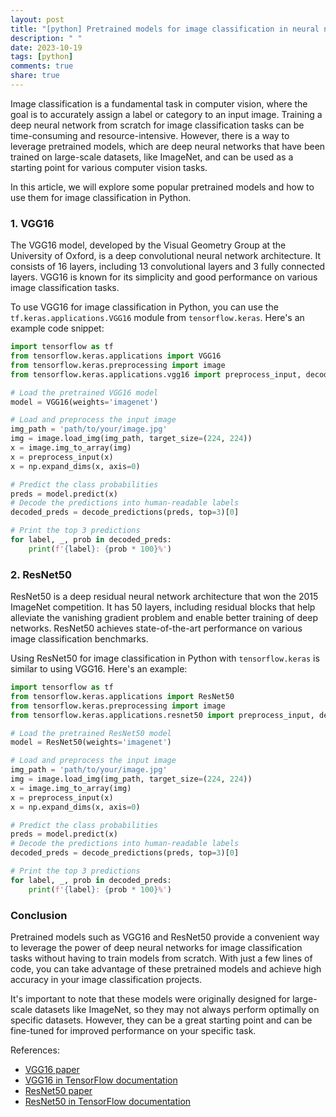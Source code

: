 ```yaml
---
layout: post
title: "[python] Pretrained models for image classification in neural networks"
description: " "
date: 2023-10-19
tags: [python]
comments: true
share: true
---
```


Image classification is a fundamental task in computer vision, where the goal is to accurately assign a label or category to an input image. Training a deep neural network from scratch for image classification tasks can be time-consuming and resource-intensive. However, there is a way to leverage pretrained models, which are deep neural networks that have been trained on large-scale datasets, like ImageNet, and can be used as a starting point for various computer vision tasks.

In this article, we will explore some popular pretrained models and how to use them for image classification in Python.

### 1. VGG16

The VGG16 model, developed by the Visual Geometry Group at the University of Oxford, is a deep convolutional neural network architecture. It consists of 16 layers, including 13 convolutional layers and 3 fully connected layers. VGG16 is known for its simplicity and good performance on various image classification tasks.

To use VGG16 for image classification in Python, you can use the `tf.keras.applications.VGG16` module from `tensorflow.keras`. Here's an example code snippet:

```python
import tensorflow as tf
from tensorflow.keras.applications import VGG16
from tensorflow.keras.preprocessing import image
from tensorflow.keras.applications.vgg16 import preprocess_input, decode_predictions

# Load the pretrained VGG16 model
model = VGG16(weights='imagenet')

# Load and preprocess the input image
img_path = 'path/to/your/image.jpg'
img = image.load_img(img_path, target_size=(224, 224))
x = image.img_to_array(img)
x = preprocess_input(x)
x = np.expand_dims(x, axis=0)

# Predict the class probabilities
preds = model.predict(x)
# Decode the predictions into human-readable labels
decoded_preds = decode_predictions(preds, top=3)[0]

# Print the top 3 predictions
for label, _, prob in decoded_preds:
    print(f'{label}: {prob * 100}%')
```

### 2. ResNet50

ResNet50 is a deep residual neural network architecture that won the 2015 ImageNet competition. It has 50 layers, including residual blocks that help alleviate the vanishing gradient problem and enable better training of deep networks. ResNet50 achieves state-of-the-art performance on various image classification benchmarks.

Using ResNet50 for image classification in Python with `tensorflow.keras` is similar to using VGG16. Here's an example:

```python
import tensorflow as tf
from tensorflow.keras.applications import ResNet50
from tensorflow.keras.preprocessing import image
from tensorflow.keras.applications.resnet50 import preprocess_input, decode_predictions

# Load the pretrained ResNet50 model
model = ResNet50(weights='imagenet')

# Load and preprocess the input image
img_path = 'path/to/your/image.jpg'
img = image.load_img(img_path, target_size=(224, 224))
x = image.img_to_array(img)
x = preprocess_input(x)
x = np.expand_dims(x, axis=0)

# Predict the class probabilities
preds = model.predict(x)
# Decode the predictions into human-readable labels
decoded_preds = decode_predictions(preds, top=3)[0]

# Print the top 3 predictions
for label, _, prob in decoded_preds:
    print(f'{label}: {prob * 100}%')
```

### Conclusion

Pretrained models such as VGG16 and ResNet50 provide a convenient way to leverage the power of deep neural networks for image classification tasks without having to train models from scratch. With just a few lines of code, you can take advantage of these pretrained models and achieve high accuracy in your image classification projects.

It's important to note that these models were originally designed for large-scale datasets like ImageNet, so they may not always perform optimally on specific datasets. However, they can be a great starting point and can be fine-tuned for improved performance on your specific task.

References:
- [VGG16 paper](https://arxiv.org/abs/1409.1556)
- [VGG16 in TensorFlow documentation](https://www.tensorflow.org/api_docs/python/tf/keras/applications/VGG16)
- [ResNet50 paper](https://arxiv.org/abs/1512.03385)
- [ResNet50 in TensorFlow documentation](https://www.tensorflow.org/api_docs/python/tf/keras/applications/ResNet50)
